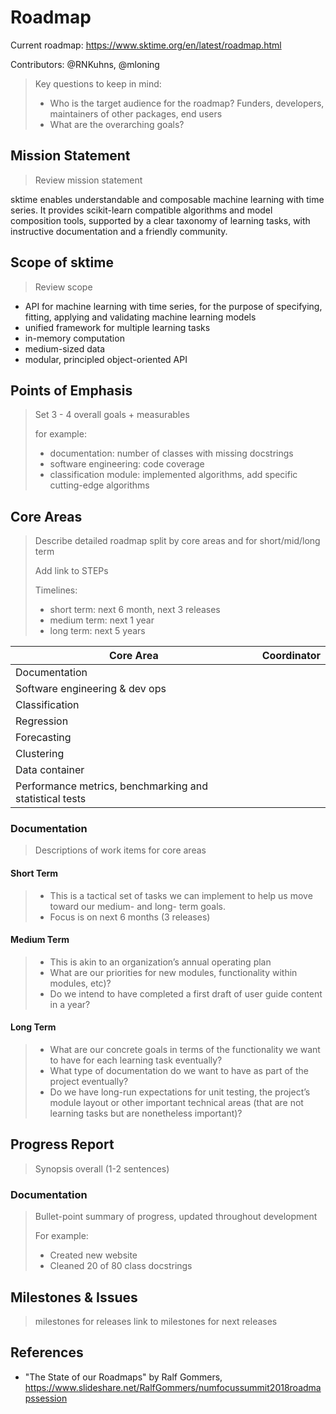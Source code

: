 # Roadmap

Current roadmap: https://www.sktime.org/en/latest/roadmap.html

Contributors: @RNKuhns, @mloning

> Key questions to keep in mind:
> * Who is the target audience for the roadmap? Funders, developers, maintainers of other packages, end users 
> * What are the overarching goals?


## Mission Statement
> Review mission statement 
 
sktime enables understandable and composable machine learning with time series. It provides scikit-learn compatible algorithms and model composition tools, supported by a clear taxonomy of learning tasks, with instructive documentation and a friendly community.

## Scope of sktime
> Review scope
* API for machine learning with time series, for the purpose of specifying, fitting, applying and validating machine learning models
* unified framework for multiple learning tasks
* in-memory computation
* medium-sized data
* modular, principled object-oriented API

## Points of Emphasis
> Set 3 - 4 overall goals + measurables
> 
> for example:
> * documentation: number of classes with missing docstrings
> * software engineering: code coverage
> * classification module: implemented algorithms, add specific cutting-edge algorithms 

## Core Areas
> Describe detailed roadmap split by core areas and for short/mid/long term 
>
> Add link to STEPs
>
> Timelines:
> * short term: next 6 month, next 3 releases
> * medium term: next 1 year
> * long term: next 5 years

| Core Area | Coordinator |
|---|---|
| Documentation | | 
| Software engineering & dev ops | |
| Classification | |
| Regression 
| Forecasting
| Clustering
| Data container
| Performance metrics, benchmarking and statistical tests


### Documentation
> Descriptions of work items for core areas

#### Short Term
> * This is a tactical set of tasks we can implement to help us move toward our medium- and long- term goals. 
> * Focus is on next 6 months (3 releases)

#### Medium Term
> * This is akin to an organization’s annual operating plan
> * What are our priorities for new modules, functionality within modules, etc)? 
> * Do we intend to have completed a first draft of user guide content in a year?

#### Long Term
> * What are our concrete goals in terms of the functionality we want to have for each learning task eventually? 
> * What type of documentation do we want to have as part of the project eventually?
> * Do we have long-run expectations for unit testing, the project’s module layout or other important technical areas (that are not learning tasks but are nonetheless important)?


## Progress Report
> Synopsis overall (1-2 sentences)

### Documentation
> Bullet-point summary of progress, updated throughout development
> 
> For example:
> - Created new website
> - Cleaned 20 of 80 class docstrings


## Milestones & Issues
> milestones for releases 
> link to milestones for next releases


## References
* "The State of our Roadmaps" by Ralf Gommers, https://www.slideshare.net/RalfGommers/numfocussummit2018roadmapssession
